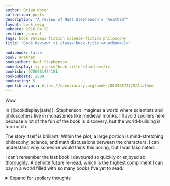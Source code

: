 ```yaml
---
author: Brian Koser
collection: posts
description: "A review of Neal Stephenson’s “Anathem”"
layout: book.swig
pubdate: 2016-04-28
section: journal
tags: book reviews fiction science-fiction philosophy
title: "Book Review: <i class='book-title'>Anathem</i>"

audiobook: false
book: Anathem
bookauthor: Neal Stephenson
bookdisplay: <i class="book-title">Anathem</i>
bookisbn: 9780061474101
bookpubdate: 2008
bookrating: 5
openlibraryurl: https://openlibrary.org/books/OL24087232M/Anathem
---
```

Wow.

In {{bookdisplay|safe}}, Stephenson imagines a world where scientists and philosophers live in monasteries like medieval monks. I’ll avoid spoilers here because a lot of the fun of the book is discovery, but the world-building is top-notch.

The story itself is brilliant. Within the plot, a large portion is mind-stretching philosophy, science, and math discussions between the characters. I can understand why someone would think this boring, but I was fascinated.

I can’t remember the last book I devoured so quickly or enjoyed so thoroughly. A definite future re-read, which is the highest compliment I can pay in a world filled with so many books I’ve yet to read.

<details>
    <summary>Expand for spoilery thoughts</summary>
    <ul class="book-spoilers">
        <li>My favorite parts of the book took place at Edhar and Tredegarh, more so than the more action-oriented sequences of Erasmus travelling the world and in space.
        <li>The spaceship itself isn’t hard to grasp, but I had a hard time visualizing everything as the characters moved around inside.
        <li>Arbre is so similar to our world not for literary reasons, but because it is “further up the Wick” and so influences our reality. Earth is a less “true” version of Arbre. Amazing.
        <li>Incanters like Fraa Jad can apparently “travel” between worldtracks, in effect controlling which possible future actually happens. In this way they’re like authors who look ahead and choose the direction of their story’s narrative. Meta.
    </ul>
</details>